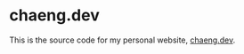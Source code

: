 

# chaeng.dev

This is the source code for my personal website, [chaeng.dev](https://chaeng.dev/). 

